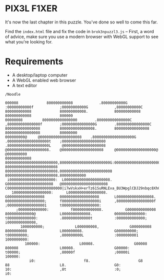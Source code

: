 # PIX3L F1XER

It's now the last chapter in this puzzle. You've done so well to come this far.

Find the `index.html` file and fix the code in `brok3npuzzl3.js` – First, a word of advice, make sure you use a modern browser with WebGL support to see what you're looking for.

# Requirements
* A desktop/laptop computer
* A WebGL enabled web browser
* A text editor

`/Noodle`

```000@                 80000008                .8000000C                .0000000t                ,0000000G                .8000000L                 80000008                 @0000008                 80000008                 @000000@                 8000
000008             800000000008            .80000000000G            :00000000000f            ;00000000000G            ,80000000000C             800000000008             800000000008.            800000000008             800000000008             800000
00000008         8000000000000000        .800000000000000C        ,800000000000000f        ;000000000000000G        .800000000000000C         8000000000000008         8000000000000008.        8000000000000008         8000000000000008         80000000
000000000@     @0000000000000000008    .8000000000000000000G    .0000000000000000000t    ;00000000000000000000    .8000000000000000000L     @0000000000000000008     @0000000000000000008.    @0000000000000000008     @000000000000000000@     @000000000
000000000008 800000000000000000000000,80000000000800000000000G:00000000000800000000000Li000000000008000000000000,80000000000800000000000C 800000000000000000000008 800000000000000000000008.000000000000000000000008 800000000000000000000008.800000000000
 i000000000000000000000:  L000000000000000000008.  G000000000000000000008   @000000000000000000008   C0000000000000000000080000|i7wVskxH+erTz61SuRNLEva_BU3WpglCDJ29nbqc8XhGQ40KtIZfyjoOdAmP5MYF|:000000000000000000000;1000000000000000000000,000000000
   100000000000000000:      L00000000000000008.      G00000000000000008       000000000000000008       L00000000000000008.      000000000000000000;      f00000000000000000i      ,80000000000000000f      ;000000000000000001      t00000000000000000:
     ;0000000000000:          f0000000000008.          G0000000000008           8000000000000@           L0000000000008.          00000000000000:          t0000000000000:          .8000000000000t          :0000000000000;          i0000000000008,
       1000000000;              L000000008,              G000000008               8000000008               L000000008.              G000000000;              t000000000;              ,800000000L              :0000000001              1000000000:
         100000:                  L00008.                  G00008                   800008                   L00008.                  G00000:                  t00000;                  ,80000f                  ;00000i                  100000:
           i0:                      f8.                      G8                       88                       L8.                      G0:                      10:                      ,8t                      :0;                      i0:
        
```
